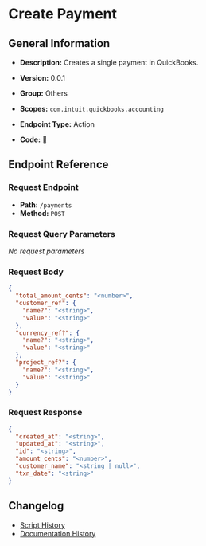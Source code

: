 # Create Payment

## General Information

- **Description:** Creates a single payment in QuickBooks.

- **Version:** 0.0.1
- **Group:** Others
- **Scopes:** `com.intuit.quickbooks.accounting`
- **Endpoint Type:** Action
- **Code:** [🔗](https://github.com/NangoHQ/integration-templates/tree/main/integrations/quickbooks-sandbox/actions/create-payment.ts)


## Endpoint Reference

### Request Endpoint

- **Path:** `/payments`
- **Method:** `POST`

### Request Query Parameters

_No request parameters_

### Request Body

```json
{
  "total_amount_cents": "<number>",
  "customer_ref": {
    "name?": "<string>",
    "value": "<string>"
  },
  "currency_ref?": {
    "name?": "<string>",
    "value": "<string>"
  },
  "project_ref?": {
    "name?": "<string>",
    "value": "<string>"
  }
}
```

### Request Response

```json
{
  "created_at": "<string>",
  "updated_at": "<string>",
  "id": "<string>",
  "amount_cents": "<number>",
  "customer_name": "<string | null>",
  "txn_date": "<string>"
}
```

## Changelog

- [Script History](https://github.com/NangoHQ/integration-templates/commits/main/integrations/quickbooks-sandbox/actions/create-payment.ts)
- [Documentation History](https://github.com/NangoHQ/integration-templates/commits/main/integrations/quickbooks-sandbox/actions/create-payment.md)

<!-- END  GENERATED CONTENT -->

